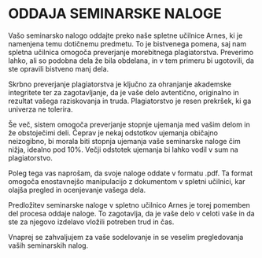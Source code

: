  ODDAJA SEMINARSKE NALOGE
================================================================================
 
Vašo seminarsko nalogo oddajte preko naše spletne učilnice Arnes, ki je namenjena temu dotičnemu predmetu. To je bistvenega pomena, saj nam spletna učilnica omogoča preverjanje morebitnega plagiatorstva. Preverimo lahko, ali so podobna dela že bila obdelana, in v tem primeru bi ugotovili, da ste opravili bistveno manj dela.

Skrbno preverjanje plagiatorstva je ključno za ohranjanje akademske integritete ter za zagotavljanje, da je vaše delo avtentično, originalno in rezultat vašega raziskovanja in truda. Plagiatorstvo je resen prekršek, ki ga univerza ne tolerira. 

Še več, sistem omogoča preverjanje stopnje ujemanja med vašim delom in že obstoječimi deli. Čeprav je nekaj odstotkov ujemanja običajno neizogibno, bi morala biti stopnja ujemanja vaše seminarske naloge čim nižja, idealno pod 10%. Večji odstotek ujemanja bi lahko vodil v sum na plagiatorstvo.

Poleg tega vas naprošam, da svoje naloge oddate v formatu .pdf. Ta format omogoča enostavnejšo manipulacijo z dokumentom v spletni učilnici, kar olajša pregled in ocenjevanje vašega dela. 

Predložitev seminarske naloge v spletno učilnico Arnes je torej pomemben del procesa oddaje naloge. To zagotavlja, da je vaše delo v celoti vaše in da ste za njegovo izdelavo vložili potreben trud in čas.

Vnaprej se zahvaljujem za vaše sodelovanje in se veselim pregledovanja vaših seminarskih nalog.



